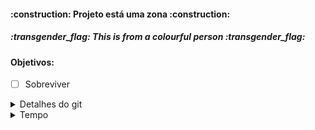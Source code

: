 <h4 align="left"> :construction: Projeto está uma zona :construction: </h4>
<h5 align="left"> :transgender_flag: This is from a colourful person :transgender_flag: <h5>

#### Objetivos:
   - [ ] Sobreviver

<details>
<summary>Detalhes do git</summary>
   
   - Para clonar o repositório: 
      - `git clone --branch <nome-branch> <link-do-repositorio>` 
   - Comandos
      - `git add .`
      - `git commit -m "comentario"`
      - `git push origin <nome-branch>`
      - `git pull origin <nome-branch> `
   - Links
      - <a href="https://www.treinaweb.com.br/blog/comandos-do-git-que-voce-precisa-conhecer-parte-1"> Comandos Git para o Terminal</a>
</details>

<details>

<summary>Tempo</summary>
   
   - O quanto já passou:
   
   | Periodo | Estado |
   |:-----------:|:-----------:|
   |      `1`      |      ✅      |
   |      `2`      |      ✅      |
   |      `3`      |      🪦      |
   |      `4`      |      ❌      |
   |      `5`      |      ❌      |
   |      `6`      |      ❌      |
   |      `7`      |      ❌      |
   |      `8`      |      ❌      |
   |      `9`      |      ❌      |
   |      `10`      |      ❌      |


</details>

